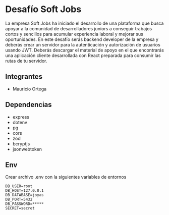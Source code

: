 # Desafío Soft Jobs

La empresa Soft Jobs ha iniciado el desarrollo de una plataforma que busca apoyar a la comunidad de desarrolladores juniors a conseguir trabajos cortos y sencillos para acumular experiencia laboral y mejorar sus oportunidades.
En este desafío serás backend developer de la empresa y deberás crear un servidor para la autenticación y autorización de usuarios usando JWT.
Deberás descargar el material de apoyo en el que encontrarás una aplicación cliente desarrollada con React preparada para consumir las rutas de tu servidor.

## Integrantes 
* Mauricio Ortega

## Dependencias
* express
* dotenv
* pg
* cors
* zod
* bcryptjs
* jsonwebtoken

## Env
Crear archivo .env con la siguientes variables de entornos
```
DB_USER=root
DB_HOST=127.0.0.1
DB_DATABASE=joyas
DB_PORT=5432
DB_PASSWORD=*****
SECRET=secret
```